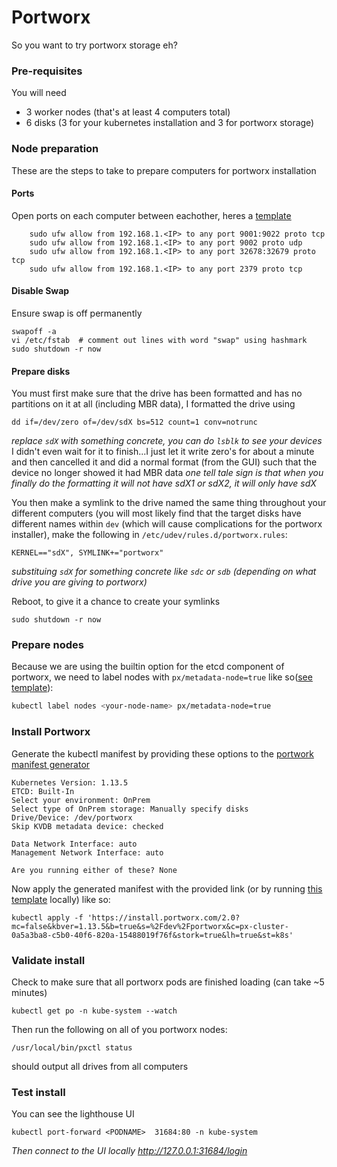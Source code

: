 # Portworx
So you want to try portworx storage eh?

### Pre-requisites
You will need 
- 3 worker nodes (that's at least 4 computers total)
- 6 disks (3 for your kubernetes installation and 3 for portworx storage)

### Node preparation
These are the steps to take to prepare computers for portworx installation
#### Ports
Open ports on each computer between eachother, heres a [template](./templates/ufw_ports.md)

```
    sudo ufw allow from 192.168.1.<IP> to any port 9001:9022 proto tcp
    sudo ufw allow from 192.168.1.<IP> to any port 9002 proto udp
    sudo ufw allow from 192.168.1.<IP> to any port 32678:32679 proto tcp
    sudo ufw allow from 192.168.1.<IP> to any port 2379 proto tcp
```

#### Disable Swap
Ensure swap is off permanently

```
swapoff -a
vi /etc/fstab  # comment out lines with word "swap" using hashmark
sudo shutdown -r now
```

#### Prepare disks
You must first make sure that the drive has been formatted and has no partitions on it at all (including MBR data), I formatted the drive using
```
dd if=/dev/zero of=/dev/sdX bs=512 count=1 conv=notrunc
```
*replace `sdX` with something concrete, you can do `lsblk` to see your devices*
I didn't even wait for it to finish...I just let it write zero's for about a minute and then cancelled it and did a normal format (from the GUI)
such that the device no longer showed it had MBR data
*one tell tale sign is that when you finally do the formatting it will not have sdX1 or sdX2, it will only have sdX*

You then make a symlink to the drive named the same thing throughout your different computers (you will most likely find
that the target disks have different names within `dev` (which will cause complications for the portworx installer), make
the following in `/etc/udev/rules.d/portworx.rules`:
```
KERNEL=="sdX", SYMLINK+="portworx"
```
*substituing `sdX` for something concrete like `sdc` or `sdb` (depending on what drive you are giving to portworx)*

Reboot, to give it a chance to create your symlinks
```
sudo shutdown -r now
```
### Prepare nodes
Because we are using the builtin option for the etcd component of portworx, we need to label nodes with `px/metadata-node=true` like so([see template](./templates/portworx-node-labels.yaml)):
```bash
kubectl label nodes <your-node-name> px/metadata-node=true
```
### Install Portworx

Generate the kubectl manifest by providing these options to the [portwork manifest generator](https://install.portworx.com)
```
Kubernetes Version: 1.13.5
ETCD: Built-In
Select your environment: OnPrem
Select type of OnPrem storage: Manually specify disks 
Drive/Device: /dev/portworx  
Skip KVDB metadata device: checked

Data Network Interface: auto
Management Network Interface: auto

Are you running either of these? None
```
Now apply the generated manifest with the provided link (or by running [this template](./templates/portworx.yaml) locally) like so:
```
kubectl apply -f 'https://install.portworx.com/2.0?mc=false&kbver=1.13.5&b=true&s=%2Fdev%2Fportworx&c=px-cluster-0a5a3ba8-c5b0-40f6-820a-15488019f76f&stork=true&lh=true&st=k8s'
```

### Validate install

Check to make sure that all portworx pods are finished loading (can take ~5 minutes)
```
kubectl get po -n kube-system --watch
```

Then run the following on all of you portworx nodes:
```
/usr/local/bin/pxctl status
```
should output all drives from all computers

### Test install

You can see the lighthouse UI

```
kubectl port-forward <PODNAME>  31684:80 -n kube-system
```
*Then connect to the UI locally http://127.0.0.1:31684/login*
